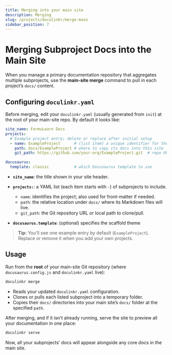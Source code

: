 ```yaml
---
title: Merging into your main site
description: Merging 
slug: /projects/doculinkr/merge-main
sidebar_position: 7
---
```

# Merging Subproject Docs into the Main Site

When you manage a primary documentation repository that aggregates multiple subprojects, use the **main-site merge** command to pull in each project’s `docs/` content.

## Configuring `doculinkr.yaml`

Before merging, edit your `doculinkr.yaml` (usually generated from `init`) at the root of your main-site repo. By default it looks like:

```yaml
site_name: FormuLearn Docs
projects:
  # Example project entry; delete or replace after initial setup
  - name: ExampleProject      # (list item) a unique identifier for the project
    path: docs/ExampleProject # where to copy its docs into this site
    git_path: https://github.com/your-org/ExampleProject.git  # repo URL or local path

docusaurus:
  template: classic           # which Docusaurus template to use
```

* **`site_name`**: the title shown in your site header.
* **`projects:`**: a YAML list (each item starts with `-`) of subprojects to include.

  * `name`: identifies the project; also used for front-matter if needed.
  * `path`: the relative location under `docs/` where its Markdown files will live.
  * `git_path`: the Git repository URL or local path to clone/pull.
* **`docusaurus.template`**: (optional) specifies the scaffold theme

> **Tip:** You’ll see one example entry by default (`ExampleProject`). Replace or remove it when you add your own projects.

## Usage

Run from the **root** of your main-site Git repository (where `docusaurus.config.js` and `doculinkr.yaml` live):

```bash
doculinkr merge
```

* Reads your updated `doculinkr.yaml` configuration.
* Clones or pulls each listed subproject into a temporary folder.
* Copies their `docs/` directories into your main site’s `docs/` folder at the specified `path`.

After merging, and if it isn't already running, serve the site to preview all your documentation in one place:

```bash
doculinkr serve
```

Now, all your subprojects’ docs will appear alongside any core docs in the main site.
